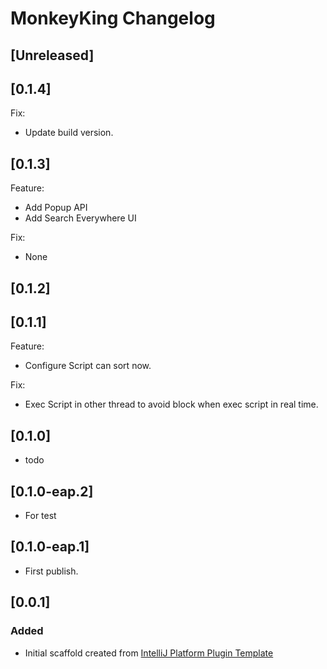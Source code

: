 <!-- Keep a Changelog guide -> https://keepachangelog.com -->

# MonkeyKing Changelog
## [Unreleased]

## [0.1.4]
Fix:
- Update build version.

## [0.1.3]
Feature:
- Add Popup API
- Add Search Everywhere UI

Fix: 
- None

## [0.1.2]


## [0.1.1]

Feature:
- Configure Script can sort now.
  
Fix:
- Exec Script in other thread to avoid block when exec script in real time.

## [0.1.0]
- todo

## [0.1.0-eap.2]
- For test

## [0.1.0-eap.1]
- First publish.

## [0.0.1]
### Added
- Initial scaffold created from [IntelliJ Platform Plugin Template](https://github.com/JetBrains/intellij-platform-plugin-template)
